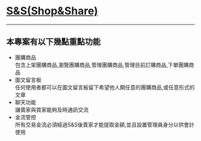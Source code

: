 # [S&S(Shop&Share)](https://shauncc.site/)
---
## 本專案有以下幾點重點功能
* 團購商品  
包含上架團購商品,瀏覽團購商品,管理團購商品,管理目前訂購商品,下單團購商品
* 圖文留言板  
任何使用者都可以在圖文留言板留下希望他人開任意的團購商品,或任意形式的文章
* 聊天功能  
讓賣家與買家能夠及時通訊交流
* 金流管控  
所有交易金流必須經過S&S後賣家才能提取金額,並且設置管理員身分以供會計使用
